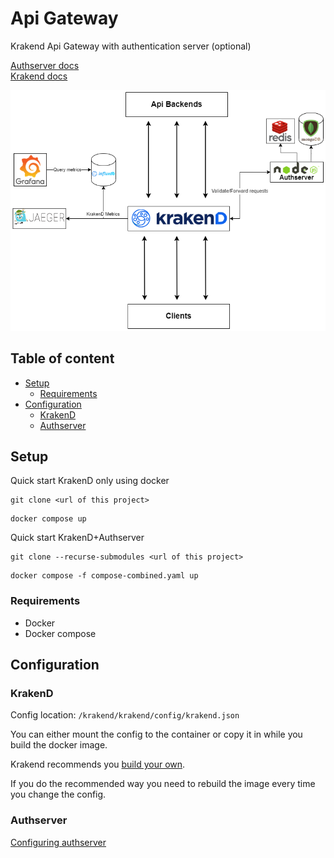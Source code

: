 # Api Gateway <!-- omit in toc -->

Krakend Api Gateway with authentication server (optional)

[Authserver docs](https://github.com/andreas-levander/node-authserver#role-based-authentication-server-)  
[Krakend docs](https://www.krakend.io/docs/overview/)

![Api-gateway diagram](docs/diagram/api-gateway-diagram.png)

## Table of content <!-- omit in toc -->

- [Setup](#setup)
  - [Requirements](#requirements)
- [Configuration](#configuration)
  - [KrakenD](#krakend)
  - [Authserver](#authserver)

## Setup

Quick start KrakenD only using docker

```
git clone <url of this project>
```

```
docker compose up
```

Quick start KrakenD+Authserver

```
git clone --recurse-submodules <url of this project>
```

```
docker compose -f compose-combined.yaml up
```

### Requirements

- Docker
- Docker compose

## Configuration

### KrakenD

Config location: `/krakend/krakend/config/krakend.json`

You can either mount the config to the container or copy it in while you build the docker image.

Krakend recommends you [build your own](https://www.krakend.io/docs/deploying/docker/).

If you do the recommended way you need to rebuild the image every time you change the config.

### Authserver

[Configuring authserver](https://github.com/andreas-levander/node-authserver#configuration)
